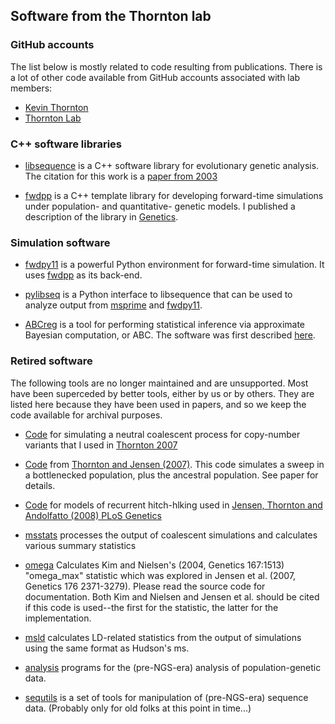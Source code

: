 ## Software from the Thornton lab

### GitHub accounts

The list below is mostly related to code resulting from publications.  There is a lot of other code available from GitHub accounts associated with lab members:

* [Kevin Thornton](https://github.com/molpopgen)
* [Thornton Lab](https://github.com/ThorntonLab)

### C++ software libraries

* [libsequence](https://molpopgen.github.io/libsequence) is a C++ software library for evolutionary genetic analysis.  The citation for this work is a [paper from 2003](http://bioinformatics.oxfordjournals.org/content/19/17/2325.short)

* [fwdpp](http://molpopgen.github.io/fwdpp) is a C++ template library for developing forward-time simulations under population- and quantitative- genetic models.  I published a description of the library in [Genetics](http://www.genetics.org/content/198/1/157.abstract).

### Simulation software

* [fwdpy11](http://fwdpy11.readthedocs.io) is a powerful Python environment for forward-time simulation.  It uses [fwdpp](http://molpopgen.github.io/fwdpp) as its back-end.

* [pylibseq](http://github.com/molpopgen/pylibseq) is a Python interface to libsequence that can be used to analyze
  output from [msprime](http://github.com/tskit-dev/msprime) and [fwdpy11](http://molpopgen.github.io/fwdpy11).

* [ABCreg](https://github.com/molpopgen/abreg) is a tool for performing statistical inference via approximate Bayesian computation, or ABC.  The software was first described [here](http://www.biomedcentral.com/1471-2156/10/35).

### Retired software

The following tools are no longer maintained and are unsupported.  Most have been superceded by better tools, either by
us or by others. They are listed here because they have been used in papers, and so we keep the code available for
archival purposes. 

* [Code](https://github.com/molpopgen/newgene) for simulating a neutral coalescent process for copy-number variants that I used in [Thornton 2007](http://www.genetics.org/content/177/2/987.abstract)

* [Code](https://github.com/molpopgen/sweepsims) from [Thornton and Jensen (2007)](http://www.genetics.org/content/175/2/737.abstract). This code simulates a sweep in a bottlenecked population, plus the ancestral population. See paper for details. 

* [Code](https://github.com/molpopgen/sweepsims) for models of recurrent hitch-hlking used in [Jensen, Thornton and Andolfatto (2008) PLoS Genetics](http://www.plosgenetics.org/article/info%3Adoi%2F10.1371%2Fjournal.pgen.1000198)

* [msstats](https://github.com/molpopgen/msstats) processes the output of coalescent simulations and calculates various summary statistics

* [omega](https://github.com/molpopgen/omega) Calculates Kim and Nielsen's (2004, Genetics 167:1513) "omega_max" statistic which was explored in Jensen et al. (2007, Genetics 176 2371-3279). Please read the source code for documentation. Both Kim and Nielsen and Jensen et al. should be cited if this code is used--the first for the statistic, the latter for the implementation.

* [msld](https://github.com/molpopgen/msff) calculates LD-related statistics from the output of simulations using the same format as Hudson's ms.

* [analysis](https://github.com/molpopgen/analysis) programs for the (pre-NGS-era) analysis of population-genetic data.

* [sequtils](https://github.com/molpopgen/sequtils) is a set of tools for manipulation of (pre-NGS-era) sequence data. (Probably only for old folks at this point in time...)

